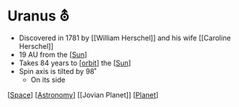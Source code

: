 # Uranus ⛢

- Discovered in 1781 by [[William Herschel]] and his wife [[Caroline Herschel]]
- 19 AU from the [[Sun]]
- Takes 84 years to [[orbit]] the [[Sun]]
- Spin axis is tilted by 98˚
  - On its side

[[Space]] [[Astronomy]] [[Jovian Planet]] [[Planet]]

[//begin]: # "Autogenerated link references for markdown compatibility"
[william-herschel]: william-herschel "William Herschel"
[sun]: sun "Sun"
[orbit]: orbit "Orbit"
[space]: space "Space"
[astronomy]: astronomy "Astronomy"
[jovian-planet]: jovian-planet "Jovian Planet"
[planet]: planet "Planet"
[//end]: # "Autogenerated link references"
